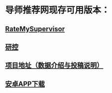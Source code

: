 # 导师推荐网现存可用版本：

## [RateMySupervisor](https://kgco.github.io/RateMySupervisor/html/index.html)

## [研控](https://www.yankong.org/review)

## [项目地址（数据介绍与投稿说明）](https://github.com/kgco/RateMySupervisor)

## [安卓APP下载](https://github.com/kgco/RateMySupervisor/issues/6)